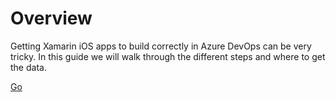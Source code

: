 # Overview
Getting Xamarin iOS apps to build correctly in Azure DevOps can be very tricky. In this guide we will walk through the different steps and where to get the data.

<a href="http://stackoverflow.com" target="_blank">Go</a>

